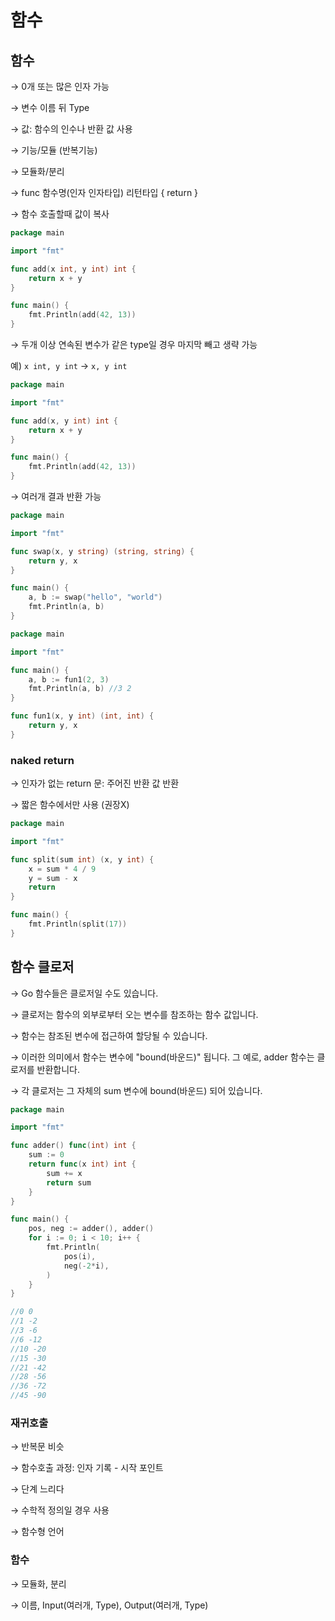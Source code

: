 # 함수

## 함수

→ 0개 또는 많은 인자 가능

→ 변수 이름 뒤 Type

→ 값: 함수의 인수나 반환 값 사용

→ 기능/모듈 (반복기능)

→ 모듈화/분리

→ func 함수명(인자 인자타입) 리턴타입 { return }

→ 함수 호출할때 값이 복사

```go
package main

import "fmt"

func add(x int, y int) int {
	return x + y
}

func main() {
	fmt.Println(add(42, 13))
}
```

→ 두개 이상 연속된 변수가 같은 type일 경우 마지막 빼고 생략 가능

예) `x int, y int` → `x, y int`

```go
package main

import "fmt"

func add(x, y int) int {
	return x + y
}

func main() {
	fmt.Println(add(42, 13))
}
```

→ 여러개 결과 반환 가능

```go
package main

import "fmt"

func swap(x, y string) (string, string) {
	return y, x
}

func main() {
	a, b := swap("hello", "world")
	fmt.Println(a, b)
}
```

```go
package main

import "fmt"

func main() {
	a, b := fun1(2, 3)
	fmt.Println(a, b) //3 2
}

func fun1(x, y int) (int, int) {
	return y, x
}
```

### naked return

→ 인자가 없는 return 문: 주어진 반환 값 반환

→ 짧은 함수에서만 사용 (권장X)

```go
package main

import "fmt"

func split(sum int) (x, y int) {
	x = sum * 4 / 9
	y = sum - x
	return 
}

func main() {
	fmt.Println(split(17))
}
```

## 함수 클로저

→ Go 함수들은 클로저일 수도 있습니다. 

→ 클로저는 함수의 외부로부터 오는 변수를 참조하는 함수 값입니다. 

→ 함수는 참조된 변수에 접근하여 할당될 수 있습니다. 

→ 이러한 의미에서 함수는 변수에 "bound(바운드)" 됩니다. 그 예로, adder 함수는 클로저를 반환합니다. 

→ 각 클로저는 그 자체의 sum 변수에 bound(바운드) 되어 있습니다.

```go
package main

import "fmt"

func adder() func(int) int {
	sum := 0
	return func(x int) int {
		sum += x
		return sum
	}
}

func main() {
	pos, neg := adder(), adder()
	for i := 0; i < 10; i++ {
		fmt.Println(
			pos(i),
			neg(-2*i),
		)
	}
}

//0 0
//1 -2
//3 -6
//6 -12
//10 -20
//15 -30
//21 -42
//28 -56
//36 -72
//45 -90
```

### 재귀호출

→ 반복문 비슷

→ 함수호출 과정: 인자 기록  - 시작 포인트

→ 단계 느리다

→ 수학적 정의일 경우 사용

→ 함수형 언어

### 함수

→ 모듈화, 분리

→ 이름, Input(여러개, Type), Output(여러개, Type)
